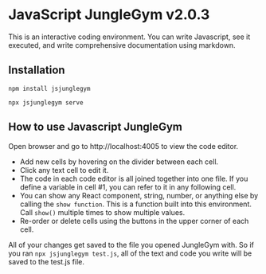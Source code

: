 # JavaScript JungleGym v2.0.3


This is an interactive coding environment.  You can write Javascript, see it executed, and write comprehensive documentation using markdown.


## Installation


```
npm install jsjunglegym
```
```
npx jsjunglegym serve
```

## How to use Javascript JungleGym

 Open browser and go to http://localhost:4005 to view the code editor.
 * Add new cells by hovering on the divider between each cell.
 * Click any text cell to edit it.
 * The code in each code editor is all joined together into one file.  If you define a variable in cell #1, you can refer to it in any following cell.
 * You can show any React component, string, number, or anything else by calling the `show function`.   This is a function built into this environment.  Call `show()` multiple times to show multiple values.
 * Re-order or delete cells using the buttons in the upper corner of each cell.


 All of your changes get saved to the file you opened JungleGym with.  So if you ran `npx jsjunglegym test.js`, all of the text and code you write will be saved to the test.js file.